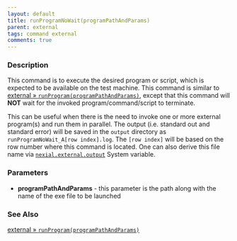 ```yaml
---
layout: default
title: runProgramNoWait(programPathAndParams)
parent: external
tags: command external
comments: true
---
```



### Description
This command is to execute the desired program or script, which is expected to be available on the test machine. This 
command is similar to [external &raquo; `runProgram(programPathAndParams)`](runProgram(programPathAndParams)), except 
that this command will **NOT** wait for the invoked program/command/script to terminate.

This can be useful when there is the need to invoke one or more external program(s) and run them in parallel. The output
(i.e. standard out and standard error) will be saved in the `output` directory as `runProgramNoWait_A[row index].log`.
The `[row index]` will be based on the row number where this command is located. One can also derive this file name 
via [`nexial.external.output`](../../systemvars/index#nexial.external.output) System variable.


### Parameters
- **programPathAndParams** - this parameter is the path along with the name of the exe file to be launched


### See Also
[external &raquo; `runProgram(programPathAndParams)`](runProgram(programPathAndParams))
